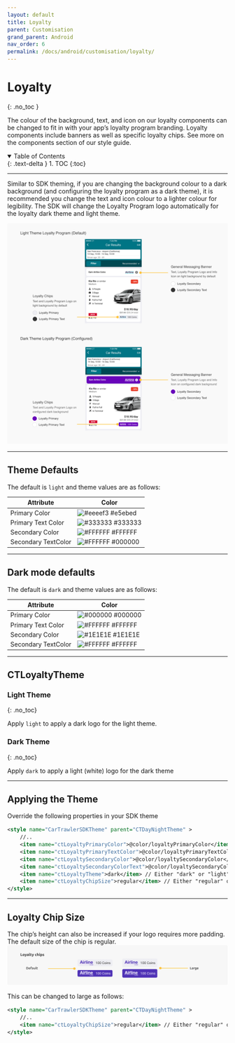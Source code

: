 ```yaml
---
layout: default
title: Loyalty
parent: Customisation
grand_parent: Android
nav_order: 6
permalink: /docs/android/customisation/loyalty/
---
```


# Loyalty
{: .no_toc }

The colour of the background, text, and icon on our loyalty components can be changed to fit in with your app’s loyalty program branding. Loyalty components include banners as well as specific loyalty chips. See more on the components section of our style guide.

<details open markdown="block">
  <summary>
    Table of Contents
  </summary>
  {: .text-delta }
1. TOC
{:toc}
</details>

---

Similar to SDK theming, if you are changing the background colour to a dark background (and configuring the loyalty program as a dark theme), it is recommended you change the text and icon colour to a lighter colour for legibility. The SDK will change the Loyalty Program logo automatically for the loyalty dark theme and light theme.

<picture>
  <source media="(max-width: 920px)" srcset="/uploads/loyalty-theming.png">
  <source media="(min-width: 920px)" srcset="/uploads/loyalty-theming.png">
  <img src="/uploads/loyalty-theming.png">
</picture>

---

## Theme Defaults 

The default is ```light``` and theme values are as follows:

| Attribute                   	| Color                                                                   	|
|-----------------------------	|-------------------------------------------------------------------------	|
| Primary Color       	         | ![#eeeef3](https://via.placeholder.com/10/eeeef3/000000?text=+) #e5ebed 	|
| Primary Text Color    	      | ![#333333](https://via.placeholder.com/10/333333/000000?text=+) #333333 	|
| Secondary Color     	         | ![#FFFFFF](https://via.placeholder.com/10/FFFFFF/000000?text=+) #FFFFFF 	|
| Secondary TextColor 	         | ![#FFFFFF](https://via.placeholder.com/10/000000/000000?text=+) #000000 	|

---

## Dark mode defaults

The default is ```dark``` and theme values are as follows:

| Attribute                   	| Color                                                                   	|
|-----------------------------	|-------------------------------------------------------------------------	|
| Primary Color       	         | ![#000000](https://via.placeholder.com/10/000000/000000?text=+) #000000 	|
| Primary Text Color    	      | ![#FFFFFF](https://via.placeholder.com/10/FFFFFF/000000?text=+) #FFFFFF 	|
| Secondary Color     	         | ![#1E1E1E](https://via.placeholder.com/10/1E1E1E/000000?text=+) #1E1E1E 	|
| Secondary TextColor 	         | ![#FFFFFF](https://via.placeholder.com/10/FFFFFF/000000?text=+) #FFFFFF 	|

---

## CTLoyaltyTheme

### Light Theme
{: .no_toc}

Apply ```light``` to apply a dark logo for the light theme.

### Dark Theme
{: .no_toc}

Apply ```dark``` to apply a light (white) logo for the dark theme

---

## Applying the Theme
Override the following properties in your SDK theme

```xml
<style name="CarTrawlerSDKTheme" parent="CTDayNightTheme" >
    //..
    <item name="ctLoyaltyPrimaryColor">@color/loyaltyPrimaryColor</item>
    <item name="ctLoyaltyPrimaryTextColor">@color/loyaltyPrimaryTextColor</item>
    <item name="ctLoyaltySecondaryColor">@color/loyaltySecondaryColor</item>
    <item name="ctLoyaltySecondaryColorText">@color/loyaltySecondaryColorText</item>
    <item name="ctLoyaltyTheme">dark</item> // Either "dark" or "light" Default is "light"
    <item name="ctLoyaltyChipSize">regular</item> // Either "regular" or "large" Default is "regular"
</style>
```   

---

## Loyalty Chip Size
The chip’s height can also be increased if your logo requires more padding. The default size of the chip is regular.
<img src="/uploads/loyalty_chip.png">

This can be changed to large as follows:
```xml
<style name="CarTrawlerSDKTheme" parent="CTDayNightTheme" >
    //..
    <item name="ctLoyaltyChipSize">regular</item> // Either "regular" or "large" Default is "regular"
</style>
```
